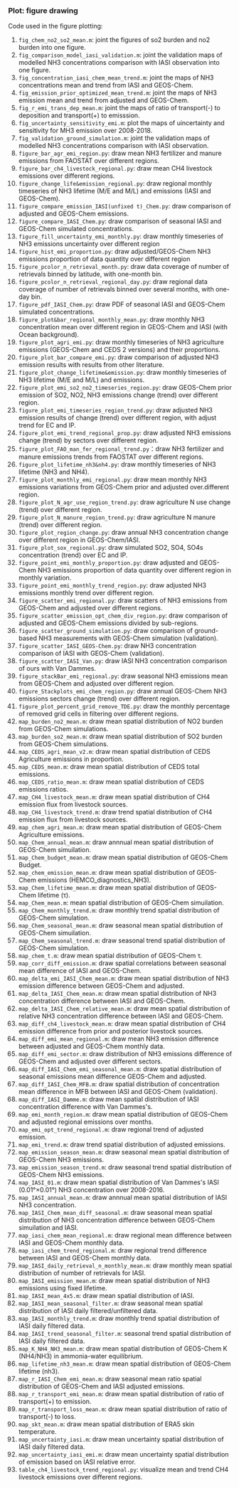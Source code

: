 ### Plot: figure drawing

Code used in the figure plotting:

1. `fig_chem_no2_so2_mean.m`: joint the figures of so2 burden and no2 burden into one figure.
2. `fig_comparison_model_iasi_validation.m`: joint the validation maps of modelled NH3 concentrations comparison with IASI observation into one figure.
3. `fig_concentration_iasi_chem_mean_trend.m`: joint the maps of NH3 concentrations mean and trend from IASI and GEOS-Chem.
4. `fig_emission_prior_optimized_mean_trend.m`: joint the maps of NH3 emission mean and trend from adjusted and GEOS-Chem.
5. `fig_r_emi_trans_dep_mean.m`: joint the maps of ratio of transport(-) to deposition and transport(+) to emisssion.
6. `fig_uncertainty_sensitivity_emi.m`: plot the maps of uincertainty and sensitivity for MH3 emission over 2008-2018.
7. `fig_validation_ground_simulation.m`: joint the validation maps of modelled NH3 concentrations comparison with IASI observation.
8. `figure_bar_agr_emi_region.py`: draw mean NH3 fertilizer and manure emissions from FAOSTAT over different regions.
9. `figure_bar_ch4_livestock_regional.py`: draw mean CH4 livestock emissions over different regions.
10. `figure_change_life&emission_regional.py`: draw regional monthly timeseries of NH3 lifetime (M/E and M/L) and emissions (IASI and GEOS-Chem).
11. `figure_compare_emission_IASI(unfixed t)_Chem.py`: draw comparison of adjusted and GEOS-Chem emissions.
12. `figure_compare_IASI_Chem.py`: draw comparison of seasonal IASI and GEOS-Chem simulated concentrations.
13. `figure_fill_uncertainty_emi_monthly.py`: draw monthly timeseries of NH3 emissions uncertainty over different region
14. `figure_hist_emi_proportion.py`: draw adjusted/GEOS-Chem NH3 emissions proportion of data quantity over different region
15. `figure_pcolor_n_retrieval_month.py`: draw data coverage of number of retrievals binned by latitude, with one-month bin.
16. `figure_pcolor_n_retrieval_regional_day.py`: draw regional data coverage of number of retrievals binned over several months, with one-day bin.
17. `figure_pdf_IASI_Chem.py`: draw PDF of seasonal IASI and GEOS-Chem simulated concentrations.
18. `figure_plot&bar_regional_monthly_mean.py`: draw monthly NH3 concentration mean over different region in GEOS-Chem and IASI (with Ocean background).
19. `figure_plot_agri_emi.py`: draw monthly timeseries of NH3 agriculture emissions (GEOS-Chem and CEDS 2 versions) and their proportions.
20. `figure_plot_bar_compare_emi.py`: draw comparison of adjusted NH3 emission results with results from other literature.
21. `figure_plot_change_lifetime&emission.py`: draw monthly timeseries of NH3 lifetime (M/E and M/L) and emissions.
22. `figure_plot_emi_so2_no2_timeseries_region.py`: draw GEOS-Chem prior emission of SO2, NO2, NH3 emissions change (trend) over different region.
23. `figure_plot_emi_timeseries_region_trend.py`: draw adjusted NH3 emission results of change (trend) over different region, with adjust trend for EC and IP.
24. `figure_plot_emi_trend_regional_prop.py`: draw adjusted NH3 emissions change (trend) by sectors over different region.
25. `figure_plot_FAO_man_fer_regional_trend.py`：draw NH3 fertilizer and manure emissions trends from FAOSTAT over different regions.
26. `figure_plot_lifetime_nh3&nh4.py`: draw monthly timeseries of NH3 lifetime (NH3 and NH4).
27. `figure_plot_monthly_emi_regional.py`: draw mean monthly NH3 emissions variations from GEOS-Chem prior and adjusted over.different region.
28. `figure_plot_N_agr_use_region_trend.py`: draw agriculture N use change (trend) over different region.
29. `figure_plot_N_manure_region_trend.py`: draw agriculture N manure (trend) over different region.
30. `figure_plot_region_change.py`: draw annual NH3 concentration change over different region in GEOS-Chem/IASI.
31. `figure_plot_sox_regional.py`: draw simulated SO2, SO4, SO4s concentration (trend) over EC and IP.
32. `figure_point_emi_monthly_proportion.py`: draw adjusted and GEOS-Chem NH3 emissions proportion of data quantity over different region in monthly variation.
33. `figure_point_emi_monthly_trend_region.py`: draw adjusted NH3 emissions monthly trend over different region.
34. `figure_scatter_emi_regional.py`: draw scatters of NH3 emissions from GEOS-Chem and adjusted over different regions.
35. `figure_scatter_emission_opt_chem_div_region.py`: draw comparison of adjusted and GEOS-Chem emissions divided by sub-regions.
36. `figure_scatter_ground_simulation.py`: draw comparison of ground-based NH3 measurements with GEOS-Chem simulation (validation).
37. `figure_scatter_IASI_GEOS-Chem.py`: draw NH3 concentration comparison of IASI with GEOS-Chem (validation).
38. `figure_scatter_IASI_Van.py`: draw IASI NH3 concentration comparison of ours with Van Dammes.
39. `figure_stackBar_emi_regional.py`: draw seasonal NH3 emissions mean from GEOS-Chem and adjusted over different region.
40. `figure_Stackplots_emi_chem_region.py`: draw annual GEOS-Chem NH3 emissions sectors change (trend) over different region.
41. `figure_plot_percent_grid_remove_TDE.py`: draw the monthly percentage of removed grid cells in filtering over different regions.
42. `map_burden_no2_mean.m`: draw mean spatial distribution of NO2 burden from GEOS-Chem simulations.
43. `map_burden_so2_mean.m`: draw mean spatial distribution of SO2 burden from GEOS-Chem simulations.
44. `map_CEDS_agri_mean_v2.m`: draw mean spatial distribution of CEDS Agriculture emissions in proportion.
45. `map_CEDS_mean.m`: draw mean spatial distribution of CEDS total emissions.
46. `map_CEDS_ratio_mean.m`: draw mean spatial distribution of CEDS emissions ratios.
47. `map_CH4_livestock_mean.m`: draw mean spatial distribution of CH4 emission flux from livestock sources.
48. `map_CH4_livestock_trend.m`: draw trend spatial distribution of CH4 emission flux from livestock sources.
49. `map_chem_agri_mean.m`: draw mean spatial distribution of GEOS-Chem Agriculture emissions.
50. `map_Chem_annual_mean.m`: draw annnual mean spatial distribution of GEOS-Chem simuilation.
51. `map_Chem_budget_mean.m`: draw mean spatial distribution of GEOS-Chem Budget.
52. `map_chem_emission_mean.m`: draw mean spatial distribution of GEOS-Chem emissions (HEMCO_diagnostics_NH3).
53. `map_Chem_lifetime_mean.m`: draw mean spatial distribution of GEOS-Chem lifetime (τ).
54. `map_Chem_mean.m`: mean spatial distribution of GEOS-Chem simuilation.
55. `map_Chem_monthly_trend.m`: draw monthly trend spatial distribution of GEOS-Chem simulation.
56. `map_Chem_seasonal_mean.m`: draw seasonal mean spatial distribution of GEOS-Chem simuilation.
57. `map_Chem_seasonal_trend.m`: draw seasonal trend spatial distribution of GEOS-Chem simulation.
58. `map_chem_t.m`: draw  mean spatial distribution of GEOS-Chem τ.
59. `map_corr_diff_emission.m`: draw spatial correlations between seasonal mean difference of IASI and GEOS-Chem.
60. `map_delta_emi_IASI_Chem_mean.m`: draw mean spatial distribution of NH3 emission difference between GEOS-Chem and adjusted.
61. `map_delta_IASI_Chem_mean.m`: draw mean spatial distribution of NH3 concentration difference between IASI and GEOS-Chem.
62. `map_delta_IASI_Chem_relative_mean.m`: draw mean spatial distribution of relative NH3 concentration difference between IASI and GEOS-Chem.
63. `map_diff_ch4_livestock_mean.m`: draw mean spatial distribution of CH4 emission difference from prior and posterior livestock sources.
64. `map_diff_emi_mean_regional.m`: draw mean NH3 emission difference between adjusted and GEOS-Chem monthly data.
65. `map_diff_emi_sector.m`: draw distribution of NH3 emissions difference of GEOS-Chem and adjusted over different sectors.
66. `map_diff_IASI_Chem_emi_seasonal_mean.m`: draw spatial distribution of seasonal emissions mean difference GEOS-Chem and adjusted.
67. `map_diff_IASI_Chem_MFB.m`: draw spatial distribution of concentration mean difference in MFB between IASI and GEOS-Chem (validation). 
68. `map_diff_IASI_Damme.m`: draw mean spatial distribution of IASI concentration difference with Van Dammes's.
69. `map_emi_month_region.m`: draw mean spatial distribution of GEOS-Chem and adjusted regional emissions over months.
70. `map_emi_opt_trend_regional.m`: draw regional trend of adjusted emission.
71. `map_emi_trend.m`: draw trend spatial distribution of adjusted emissions. 
72. `map_emission_season_mean.m`: draw seasonal mean spatial distribution of GEOS-Chem NH3 emissions.
73. `map_emission_season_trend.m`: draw seasonal trend spatial distribution of GEOS-Chem NH3 emissions.
74. `map_IASI_01.m`: draw mean spatial distribution of Van Dammes's IASI (0.01°×0.01°) NH3 concentration over 2008-2016.
75. `map_IASI_annual_mean.m`: draw annnual mean spatial distribution of IASI NH3 concentration.
76. `map_IASI_Chem_mean_diff_seasonal.m`: draw seasonal mean  spatial distribution of NH3 concentration difference between GEOS-Chem simuilation and IASI. 
77. `map_iasi_chem_mean_regional.m`: draw regional mean difference between IASI and GEOS-Chem monthly data.
78. `map_iasi_chem_trend_regional.m`: draw regional trend difference between IASI and GEOS-Chem monthly data.
79. `map_IASI_daily_retrieval_n_monthly_mean.m`: draw monthly mean spatial distribution of number of retrievals for IASI.
80. `map_IASI_emission_mean.m`: draw mean spatial distribution of NH3 emissions using fixed lifetime.
81. `map_IASI_mean_4x5.m`: draw mean spatial distribution of IASI.
82. `map_IASI_mean_seasonal_filter.m`: draw seasonal mean spatial distribution of IASI daily filtered/unfiltered data.
83. `map_IASI_monthly_trend.m`: draw monthly trend spatial distribution of IASI daily filtered data.
84. `map_IASI_trend_seasonal_filter.m`: seasonal trend spatial distribution of IASI daily filtered data.
85. `map_K_NH4_NH3_mean.m`: draw mean spatial distribution of GEOS-Chem K (NH4/NH3) in ammonia-water equilibrium.
86. `map_lifetime_nh3_mean.m`: draw mean spatial distribution of GEOS-Chem lifetime (nh3).
87. `map_r_IASI_Chem_emi_mean.m`: draw seasonal mean ratio spatial distribution of GEOS-Chem and IASI adjusted emissions.
88. `map_r_transport_emi_mean.m`: draw mean spatial distribution of ratio of transport(+) to emission.
89. `map_r_transport_loss_mean.m`: draw mean spatial distribution of ratio of transport(-) to loss.
90. `map_skt_mean.m`: draw mean spatial distribution of ERA5 skin temperature.
91. `map_uncertainty_iasi.m`: draw mean uncertainty spatial distribution of IASI daily filtered data.
92. `map_uncertainty_iasi_emi.m`: draw mean uncertainty spatial distribution of emission based on IASI relative error.
93. `table_ch4_livestock_trend_regional.py`: visualize mean and trend CH4 livestock emissions over different regions.
